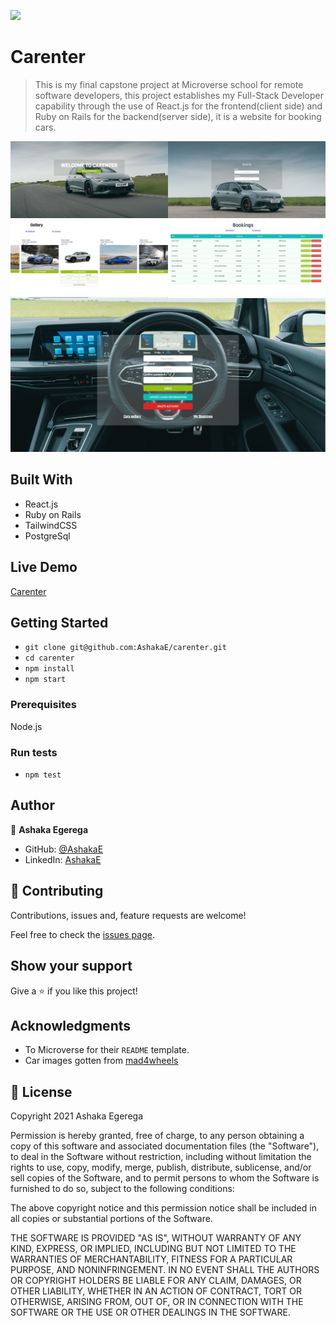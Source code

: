 ![](https://img.shields.io/badge/Microverse-blueviolet)

# Carenter

> This is my final capstone project at Microverse school for remote software developers, this project establishes my Full-Stack Developer capability through the use of React.js for the frontend(client side) and Ruby on Rails for the backend(server side), it is a website for booking cars.

<p align="center">
  
  <img src="src/assets/img/index.jpeg" width="50%" align="left">
  <img src="src/assets/img/login.jpeg" width="50%" align="right">

</p>
<p align="center">
  
  <img src="src/assets/img/gallery.jpeg" width="50%" align="left">
  <img src="src/assets/img/bookings.jpeg" width="50%" align="right">

</p>
<p align="center">
  
  <img src="src/assets/img/user.jpeg">

</p>

## Built With

- React.js
- Ruby on Rails
- TailwindCSS
- PostgreSql 

## Live Demo

[Carenter](https://carenter.herokuapp.com/)

## Getting Started

- `git clone git@github.com:AshakaE/carenter.git`
- `cd carenter`
- `npm install`
- `npm start`

### Prerequisites

Node.js

### Run tests

- `npm test`

## Author

👤 **Ashaka Egerega**

- GitHub: [@AshakaE](https://github.com/AshakaE)
- LinkedIn: [AshakaE](https://www.linkedin.com/in/AshakaE/)

## 🤝 Contributing

Contributions, issues and, feature requests are welcome!

Feel free to check the [issues page](https://github.com/AshakaE/carenter/issues).

## Show your support

Give a ⭐️ if you like this project!

## Acknowledgments

- To Microverse for their `README` template.
- Car images gotten from [mad4wheels](https://www.mad4wheels.com/)

## 📝 License

Copyright 2021 Ashaka Egerega

Permission is hereby granted, free of charge, to any person obtaining a copy of this software and associated documentation files (the "Software"), to deal in the Software without restriction, including without limitation the rights to use, copy, modify, merge, publish, distribute, sublicense, and/or sell copies of the Software, and to permit persons to whom the Software is furnished to do so, subject to the following conditions:

The above copyright notice and this permission notice shall be included in all copies or substantial portions of the Software.

THE SOFTWARE IS PROVIDED "AS IS", WITHOUT WARRANTY OF ANY KIND, EXPRESS, OR IMPLIED, INCLUDING BUT NOT LIMITED TO THE WARRANTIES OF MERCHANTABILITY, FITNESS FOR A PARTICULAR PURPOSE, AND NONINFRINGEMENT. IN NO EVENT SHALL THE AUTHORS OR COPYRIGHT HOLDERS BE LIABLE FOR ANY CLAIM, DAMAGES, OR OTHER LIABILITY, WHETHER IN AN ACTION OF CONTRACT, TORT OR OTHERWISE, ARISING FROM, OUT OF, OR IN CONNECTION WITH THE SOFTWARE OR THE USE OR OTHER DEALINGS IN THE SOFTWARE.

